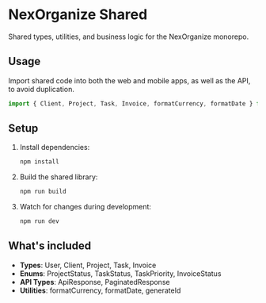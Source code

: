 # NexOrganize Shared

Shared types, utilities, and business logic for the NexOrganize monorepo.

## Usage

Import shared code into both the web and mobile apps, as well as the API, to avoid duplication.

```typescript
import { Client, Project, Task, Invoice, formatCurrency, formatDate } from 'nexorganize-shared';
```

## Setup

1. Install dependencies:
   ```bash
   npm install
   ```

2. Build the shared library:
   ```bash
   npm run build
   ```

3. Watch for changes during development:
   ```bash
   npm run dev
   ```

## What's included

- **Types**: User, Client, Project, Task, Invoice
- **Enums**: ProjectStatus, TaskStatus, TaskPriority, InvoiceStatus
- **API Types**: ApiResponse, PaginatedResponse
- **Utilities**: formatCurrency, formatDate, generateId
